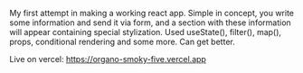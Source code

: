 My first attempt in making a working react app.
Simple in concept, you write some information and send it via form, and a section with these information will appear containing special stylization.
Used useState(), filter(), map(), props, conditional rendering and some more. Can get better.

Live on vercel: https://organo-smoky-five.vercel.app
